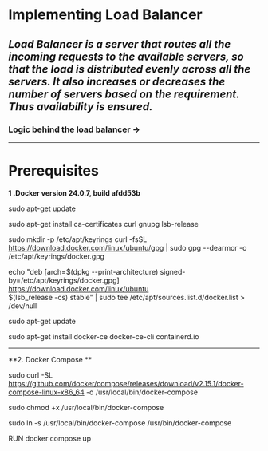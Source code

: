 # Implementing Load Balancer 

_Load Balancer is a server that routes all the incoming requests to the available servers, so that the load is distributed evenly across all the servers. It also increases or decreases the number of servers based on the requirement. Thus availability is ensured._
-----------------------------------------------------------------------------------------------------------------------------
### Logic behind the load balancer  ->


-----------------------------------------------------------------------------------------------------------------------------
# Prerequisites
**1 .Docker version 24.0.7, build afdd53b**

sudo apt-get update

sudo apt-get install ca-certificates curl gnupg lsb-release

sudo mkdir -p /etc/apt/keyrings
curl -fsSL https://download.docker.com/linux/ubuntu/gpg | sudo gpg --dearmor -o /etc/apt/keyrings/docker.gpg

echo "deb [arch=$(dpkg --print-architecture) signed-by=/etc/apt/keyrings/docker.gpg] https://download.docker.com/linux/ubuntu \
$(lsb_release -cs) stable" | sudo tee /etc/apt/sources.list.d/docker.list > /dev/null

sudo apt-get update

sudo apt-get install docker-ce docker-ce-cli containerd.io

-----------------------------------------------------------------------------------------------------------------------------

**2. Docker Compose **

sudo curl -SL https://github.com/docker/compose/releases/download/v2.15.1/docker-compose-linux-x86_64 -o /usr/local/bin/docker-compose

sudo chmod +x /usr/local/bin/docker-compose

sudo ln -s /usr/local/bin/docker-compose /usr/bin/docker-compose


RUN docker compose up
